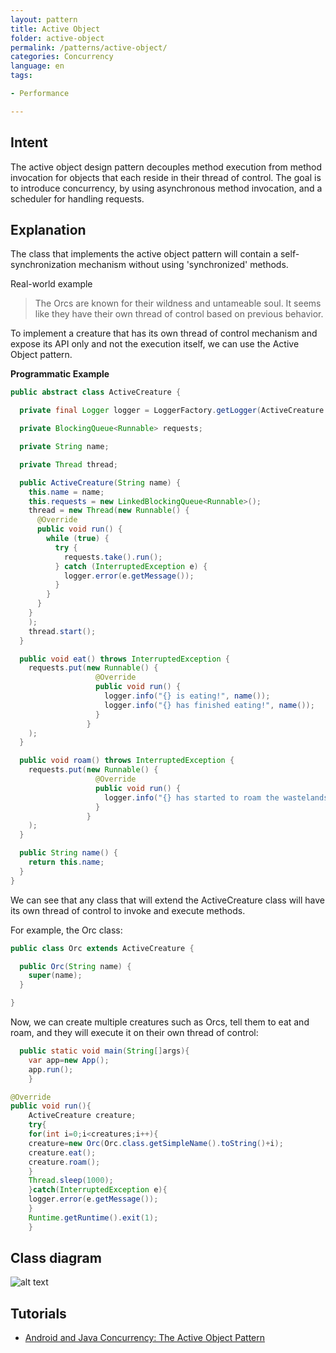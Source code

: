 ```yaml
---
layout: pattern
title: Active Object
folder: active-object
permalink: /patterns/active-object/
categories: Concurrency
language: en
tags:

- Performance

---
```


## Intent

The active object design pattern decouples method execution from method invocation for objects that
each reside in their thread of control. The goal is to introduce concurrency, by using asynchronous
method invocation, and a scheduler for handling requests.

## Explanation

The class that implements the active object pattern will contain a self-synchronization mechanism
without using 'synchronized' methods.

Real-world example

> The Orcs are known for their wildness and untameable soul. It seems like they have their own
> thread of control based on previous behavior.

To implement a creature that has its own thread of control mechanism and expose its API only and not
the execution itself, we can use the Active Object pattern.

**Programmatic Example**

```java
public abstract class ActiveCreature {

  private final Logger logger = LoggerFactory.getLogger(ActiveCreature.class.getName());

  private BlockingQueue<Runnable> requests;

  private String name;

  private Thread thread;

  public ActiveCreature(String name) {
    this.name = name;
    this.requests = new LinkedBlockingQueue<Runnable>();
    thread = new Thread(new Runnable() {
      @Override
      public void run() {
        while (true) {
          try {
            requests.take().run();
          } catch (InterruptedException e) {
            logger.error(e.getMessage());
          }
        }
      }
    }
    );
    thread.start();
  }

  public void eat() throws InterruptedException {
    requests.put(new Runnable() {
                   @Override
                   public void run() {
                     logger.info("{} is eating!", name());
                     logger.info("{} has finished eating!", name());
                   }
                 }
    );
  }

  public void roam() throws InterruptedException {
    requests.put(new Runnable() {
                   @Override
                   public void run() {
                     logger.info("{} has started to roam the wastelands.", name());
                   }
                 }
    );
  }

  public String name() {
    return this.name;
  }
}
```

We can see that any class that will extend the ActiveCreature class will have its own thread of
control to invoke and execute methods.

For example, the Orc class:

```java
public class Orc extends ActiveCreature {

  public Orc(String name) {
    super(name);
  }

}
```

Now, we can create multiple creatures such as Orcs, tell them to eat and roam, and they will execute
it on their own thread of control:

```java
  public static void main(String[]args){
    var app=new App();
    app.run();
    }

@Override
public void run(){
    ActiveCreature creature;
    try{
    for(int i=0;i<creatures;i++){
    creature=new Orc(Orc.class.getSimpleName().toString()+i);
    creature.eat();
    creature.roam();
    }
    Thread.sleep(1000);
    }catch(InterruptedException e){
    logger.error(e.getMessage());
    }
    Runtime.getRuntime().exit(1);
    }
```

## Class diagram

![alt text](/etc/active-object.urm.png "Active Object class diagram")

## Tutorials

* [Android and Java Concurrency: The Active Object Pattern](https://www.youtube.com/watch?v=Cd8t2u5Qmvc)
